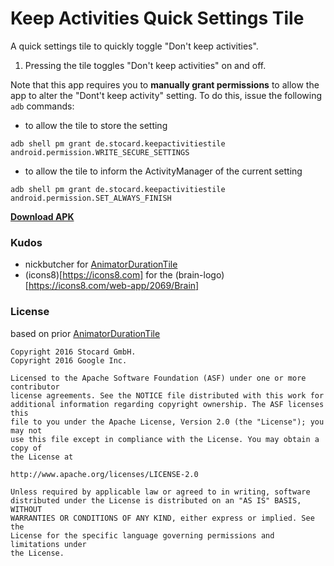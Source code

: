 # Keep Activities Quick Settings Tile

A quick settings tile to quickly toggle "Don't keep activities".

1. Pressing the tile toggles "Don't keep activities" on and off.

Note that this app requires you to **manually grant permissions** to allow the app to alter the "Dont't keep activity" setting. To do this, issue the following `adb` commands:

* to allow the tile to store the setting

`adb shell pm grant de.stocard.keepactivitiestile android.permission.WRITE_SECURE_SETTINGS`

* to allow the tile to inform the ActivityManager of the current setting 

`adb shell pm grant de.stocard.keepactivitiestile android.permission.SET_ALWAYS_FINISH`


**[Download APK](https://github.com/stocard/KeepActivitiesTile/releases)**

### Kudos
* nickbutcher for [AnimatorDurationTile](https://github.com/nickbutcher/AnimatorDurationTile)
* (icons8)[https://icons8.com] for the (brain-logo)[https://icons8.com/web-app/2069/Brain]

### License
based on prior [AnimatorDurationTile](https://github.com/nickbutcher/AnimatorDurationTile)

```
Copyright 2016 Stocard GmbH.
Copyright 2016 Google Inc.

Licensed to the Apache Software Foundation (ASF) under one or more contributor
license agreements. See the NOTICE file distributed with this work for
additional information regarding copyright ownership. The ASF licenses this
file to you under the Apache License, Version 2.0 (the "License"); you may not
use this file except in compliance with the License. You may obtain a copy of
the License at

http://www.apache.org/licenses/LICENSE-2.0

Unless required by applicable law or agreed to in writing, software
distributed under the License is distributed on an "AS IS" BASIS, WITHOUT
WARRANTIES OR CONDITIONS OF ANY KIND, either express or implied. See the
License for the specific language governing permissions and limitations under
the License.
```


